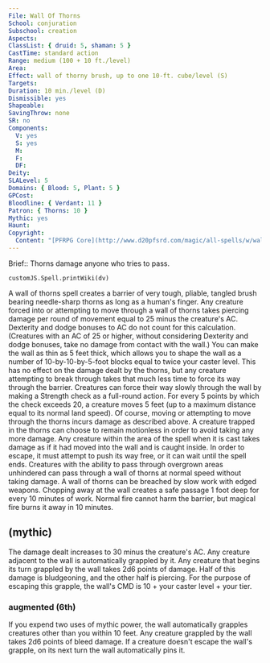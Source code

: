 ```yaml
---
File: Wall Of Thorns
School: conjuration
Subschool: creation
Aspects: 
ClassList: { druid: 5, shaman: 5 }
CastTime: standard action
Range: medium (100 + 10 ft./level)
Area: 
Effect: wall of thorny brush, up to one 10-ft. cube/level (S)
Targets: 
Duration: 10 min./level (D)
Dismissible: yes
Shapeable: 
SavingThrow: none
SR: no
Components:
  V: yes
  S: yes
  M: 
  F: 
  DF: 
Deity: 
SLALevel: 5
Domains: { Blood: 5, Plant: 5 }
GPCost: 
Bloodline: { Verdant: 11 }
Patron: { Thorns: 10 }
Mythic: yes
Haunt: 
Copyright:
  Content: "[PFRPG Core](http://www.d20pfsrd.com/magic/all-spells/w/wall-of-thorns)"
---
```

Brief:: Thorns damage anyone who tries to pass.

```dataviewjs
customJS.Spell.printWiki(dv)
```

A wall of thorns spell creates a barrier of very tough, pliable, tangled brush bearing needle-sharp thorns as long as a human's finger. Any creature forced into or attempting to move through a wall of thorns takes piercing damage per round of movement equal to 25 minus the creature's AC. Dexterity and dodge bonuses to AC do not count for this calculation. (Creatures with an AC of 25 or higher, without considering Dexterity and dodge bonuses, take no damage from contact with the wall.) You can make the wall as thin as 5 feet thick, which allows you to shape the wall as a number of 10-by-10-by-5-foot blocks equal to twice your caster level. This has no effect on the damage dealt by the thorns, but any creature attempting to break through takes that much less time to force its way through the barrier.  Creatures can force their way slowly through the wall by making a Strength check as a full-round action. For every 5 points by which the check exceeds 20, a creature moves 5 feet (up to a maximum distance equal to its normal land speed). Of course, moving or attempting to move through the thorns incurs damage as described above. A creature trapped in the thorns can choose to remain motionless in order to avoid taking any more damage.  Any creature within the area of the spell when it is cast takes damage as if it had moved into the wall and is caught inside. In order to escape, it must attempt to push its way free, or it can wait until the spell ends. Creatures with the ability to pass through overgrown areas unhindered can pass through a wall of thorns at normal speed without taking damage.  A wall of thorns can be breached by slow work with edged weapons. Chopping away at the wall creates a safe passage 1 foot deep for every 10 minutes of work. Normal fire cannot harm the barrier, but magical fire burns it away in 10 minutes.


## (mythic)

The damage dealt increases to 30 minus the creature's AC. Any creature adjacent to the wall is automatically grappled by it. Any creature that begins its turn grappled by the wall takes 2d6 points of damage. Half of this damage is bludgeoning, and the other half is piercing. For the purpose of escaping this grapple, the wall's CMD is 10 + your caster level + your tier.


### augmented (6th)

If you expend two uses of mythic power, the wall automatically grapples creatures other than you within 10 feet. Any creature grappled by the wall takes 2d6 points of bleed damage. If a creature doesn't escape the wall's grapple, on its next turn the wall automatically pins it.
